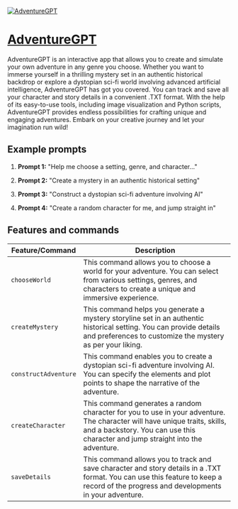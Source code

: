 [![AdventureGPT](https://files.oaiusercontent.com/file-TabZEMqF2v3znCjmCUD3sEFA?se=2123-10-17T18%3A09%3A02Z&sp=r&sv=2021-08-06&sr=b&rscc=max-age%3D31536000%2C%20immutable&rscd=attachment%3B%20filename%3Df76b84d9-b5c7-4ac7-ba76-0a13a50582bc.png&sig=aj1kPXELY16eLmWFMsgX32Zc6uoLxCqYGaqSyp4iT04%3D)](https://chat.openai.com/g/g-k15VUdp9X-adventuregpt)

# [AdventureGPT](https://chat.openai.com/g/g-k15VUdp9X-adventuregpt)

AdventureGPT is an interactive app that allows you to create and simulate your own adventure in any genre you choose. Whether you want to immerse yourself in a thrilling mystery set in an authentic historical backdrop or explore a dystopian sci-fi world involving advanced artificial intelligence, AdventureGPT has got you covered. You can track and save all your character and story details in a convenient .TXT format. With the help of its easy-to-use tools, including image visualization and Python scripts, AdventureGPT provides endless possibilities for crafting unique and engaging adventures. Embark on your creative journey and let your imagination run wild!

## Example prompts

1. **Prompt 1:** "Help me choose a setting, genre, and character..."

2. **Prompt 2:** "Create a mystery in an authentic historical setting"

3. **Prompt 3:** "Construct a dystopian sci-fi adventure involving AI"

4. **Prompt 4:** "Create a random character for me, and jump straight in"


## Features and commands

| Feature/Command | Description |
| --- | --- |
| `chooseWorld` | This command allows you to choose a world for your adventure. You can select from various settings, genres, and characters to create a unique and immersive experience. |
| `createMystery` | This command helps you generate a mystery storyline set in an authentic historical setting. You can provide details and preferences to customize the mystery as per your liking. |
| `constructAdventure` | This command enables you to create a dystopian sci-fi adventure involving AI. You can specify the elements and plot points to shape the narrative of the adventure. |
| `createCharacter` | This command generates a random character for you to use in your adventure. The character will have unique traits, skills, and a backstory. You can use this character and jump straight into the adventure. |
| `saveDetails` | This command allows you to track and save character and story details in a .TXT format. You can use this feature to keep a record of the progress and developments in your adventure. |